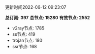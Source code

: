 更新时间2022-06-12 09:23:07

**总订阅: 397**
**总节点: 15280**
**有效节点: 2552**
- v2ray节点: 1785
- ss节点: 419
- trojan节点: 180
- ssr节点: 168
